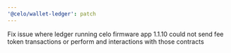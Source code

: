 ```yaml
---
'@celo/wallet-ledger': patch
---
```


Fix issue where ledger running celo firmware app 1.1.10 could not send fee token transactions or perform and interactions with those contracts
